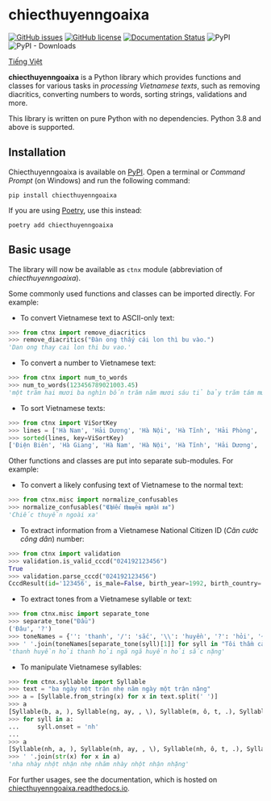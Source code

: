 # chiecthuyenngoaixa

[![GitHub issues](https://img.shields.io/github/issues/IoeCmcomc/chiecthuyenngoaixa)](https://github.com/IoeCmcomc/chiecthuyenngoaixa/issues)
[![GitHub license](https://img.shields.io/github/license/IoeCmcomc/chiecthuyenngoaixa)](https://github.com/IoeCmcomc/chiecthuyenngoaixa/blob/master/LICENSE)
[![Documentation Status](https://readthedocs.org/projects/chiecthuyenngoaixa/badge/?version=latest)](https://chiecthuyenngoaixa.readthedocs.io/en/latest/?badge=latest)
![PyPI](https://img.shields.io/pypi/v/chiecthuyenngoaixa)
![PyPI - Downloads](https://img.shields.io/pypi/dm/chiecthuyenngoaixa)

[Tiếng Việt](README-vi.md "Vietnamese version")

**chiecthuyenngoaixa** is a Python library which provides functions and
classes for various tasks in _processing Vietnamese texts_, such as
removing diacritics, converting numbers to words, sorting strings,
validations and more.

This library is written on pure Python with no dependencies. Python 3.8
and above is supported.

## Installation

Chiecthuyenngoaixa is available on
[PyPI](https://pypi.org/project/chiecthuyenngoaixa/). Open a terminal or
_Command Prompt_ (on Windows) and run the following command:

``` console
pip install chiecthuyenngoaixa
```

If you are using [Poetry](https://python-poetry.org/), use this instead:

``` console
poetry add chiecthuyenngoaixa
```

## Basic usage

The library will now be available as `ctnx` module (abbreviation of
_chiecthuyenngoaixa_).

Some commonly used functions and classes can be imported directly. For
example:

- To convert Vietnamese text to ASCII-only text:

```python
>>> from ctnx import remove_diacritics
>>> remove_diacritics("Đàn ong thấy cái lon thì bu vào.")
'Dan ong thay cai lon thi bu vao.'
```

- To convert a number to Vietnamese text:

```python
>>> from ctnx import num_to_words
>>> num_to_words(123456789021003.45)
'một trăm hai mươi ba nghìn bốn trăm năm mươi sáu tỉ bảy trăm tám mươi chín triệu không trăm hai mươi mốt nghìn không trăm linh ba phẩy bốn mươi lăm'
```

- To sort Vietnamese texts:

```python
>>> from ctnx import ViSortKey
>>> lines = ['Hà Nam', 'Hải Dương', 'Hà Nội', 'Hà Tĩnh', 'Hải Phòng', 'Hậu Giang', 'Hoà Bình', 'Hưng Yên', 'Hạ Long', 'Hà Giang', 'Điện Biên'\]
>>> sorted(lines, key=ViSortKey)
['Điện Biên', 'Hà Giang', 'Hà Nam', 'Hà Nội', 'Hà Tĩnh', 'Hải Dương', 'Hải Phòng', 'Hạ Long', 'Hậu Giang', 'Hoà Bình', 'Hưng Yên']
```

Other functions and classes are put into separate sub-modules. For example:

- To convert a likely confusing text of Vietnamese to the normal text:
```python
>>> from ctnx.misc import normalize_confusables
>>> normalize_confusables("𝕮𝖍𝖎ế𝖈 𝖙𝖍𝖚𝖞ề𝖓 𝖓𝖌𝖔à𝖎 𝖝𝖆")
'Chiếc thuyền ngoài xa'
```

- To extract information from a Vietnamese National Citizen ID (_Căn cước công dân_) number:
```python
>>> from ctnx import validation
>>> validation.is_valid_cccd("024192123456")
True
>>> validation.parse_cccd("024192123456")
CccdResult(id='123456', is_male=False, birth_year=1992, birth_country='vn', birth_province='Bắc Giang')
```

- To extract tones from a Vietnamese syllable or text:

```python
>>> from ctnx.misc import separate_tone
>>> separate_tone("Đẩu")
('Đâu', '?')
>>> toneNames = {'': 'thanh', '/': 'sắc', '\\': 'huyền', '?': 'hỏi', '~': 'ngã', '.': 'nặng'}
>>> ' '.join(toneNames[separate_tone(syll)[1]] for syll in "Tôi thầm cảm ơn Đẩu đã giữ mình ở nán lại".split(' '))
'thanh huyền hỏi thanh hỏi ngã ngã huyền hỏi sắc nặng'
```

- To manipulate Vietnamese syllables:

```python
>>> from ctnx.syllable import Syllable
>>> text = "ba ngày một trận nhẹ năm ngày một trận nặng"
>>> a = [Syllable.from_string(x) for x in text.split(' ')]
>>> a
[Syllable(b, a, ), Syllable(ng, ay, , \), Syllable(m, ô, t, .), Syllable(tr, â, n, .), Syllable(nh, e, , .), Syllable(n, ă, m), Syllable(ng, ay, , \), Syllable(m, ô, t, .), Syllable(tr, â, n, .), Syllable(n, ă, ng, .)]
>>> for syll in a:
...     syll.onset = 'nh'
...
>>> a
[Syllable(nh, a, ), Syllable(nh, ay, , \), Syllable(nh, ô, t, .), Syllable(nh, â, n, .), Syllable(nh, e, , .), Syllable(nh, ă, m), Syllable(nh, ay, , \), Syllable(nh, ô, t, .), Syllable(nh, â, n, .), Syllable(nh, ă, ng, .)]
>>> ' '.join(str(x) for x in a)
'nha nhày nhột nhận nhẹ nhăm nhày nhột nhận nhặng'
```

For further usages, see the documentation, which is hosted on [chiecthuyenngoaixa.readthedocs.io](https://chiecthuyenngoaixa.readthedocs.io/en/latest/).
